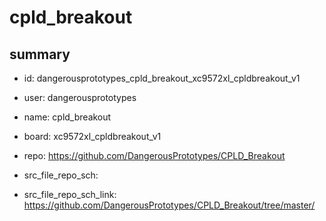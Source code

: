 # cpld_breakout
 
## summary 
* id: dangerousprototypes_cpld_breakout_xc9572xl_cpldbreakout_v1
* user: dangerousprototypes
* name: cpld_breakout
* board: xc9572xl_cpldbreakout_v1
* repo: https://github.com/DangerousPrototypes/CPLD_Breakout



* src_file_repo_sch: 
* src_file_repo_sch_link: https://github.com/DangerousPrototypes/CPLD_Breakout/tree/master/






